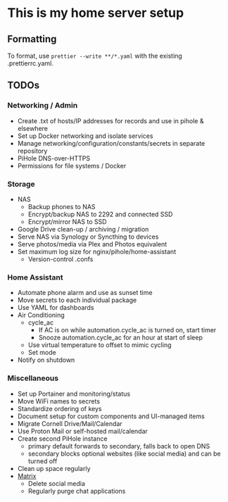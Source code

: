 # This is my home server setup

## Formatting

To format, use `prettier --write **/*.yaml` with the existing .prettierrc.yaml.

## TODOs

### Networking / Admin

- Create .txt of hosts/IP addresses for records and use in pihole & elsewhere
- Set up Docker networking and isolate services
- Manage networking/configuration/constants/secrets in separate repository
- PiHole DNS-over-HTTPS
- Permissions for file systems / Docker

### Storage

- NAS
  - Backup phones to NAS
  - Encrypt/backup NAS to 2292 and connected SSD
  - Encrypt/mirror NAS to SSD
- Google Drive clean-up / archiving / migration
- Serve NAS via Synology or Syncthing to devices
- Serve photos/media via Plex and Photos equivalent
- Set maximum log size for nginx/pihole/home-assistant
  - Version-control .confs

### Home Assistant

- Automate phone alarm and use as sunset time
- Move secrets to each individual package
- Use YAML for dashboards
- Air Conditioning
  - cycle_ac
    - If AC is on while automation.cycle_ac is turned on, start timer
    - Snooze automation.cycle_ac for an hour at start of sleep
  - Use virtual temperature to offset to mimic cycling
  - Set mode
- Notify on shutdown

### Miscellaneous

- Set up Portainer and monitoring/status
- Move WiFi names to secrets
- Standardize ordering of keys
- Document setup for custom components and UI-managed items
- Migrate Cornell Drive/Mail/Calendar
- Use Proton Mail or self-hosted mail/calendar
- Create second PiHole instance
  - primary default forwards to secondary, falls back to open DNS
  - secondary blocks optional websites (like social media) and can be turned off
- Clean up space regularly
- [Matrix](https://github.com/spantaleev/matrix-docker-ansible-deploy/blob/master/docs/README.md)
  - Delete social media
  - Regularly purge chat applications
